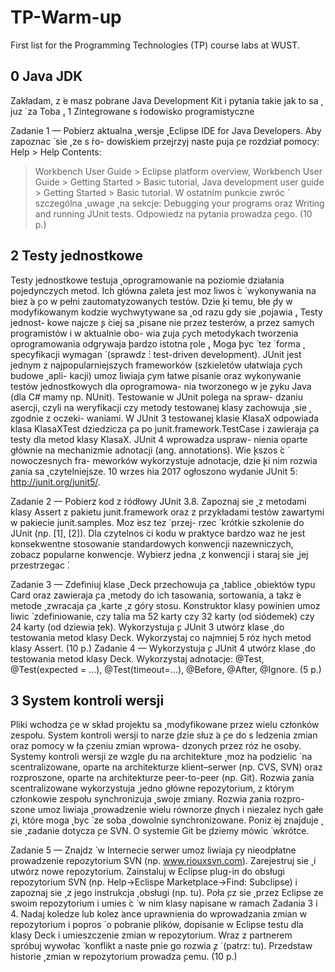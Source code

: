 # TP-Warm-up
First list for the Programming Technologies (TP) course labs at WUST.

## 0 Java JDK
Zakładam, z ̇e masz pobrane Java Development Kit i pytania takie jak to sa ̨ juz ̇ za Toba ̨. 1 Zintegrowane s ́rodowisko programistyczne

Zadanie 1 — Pobierz aktualna ̨ wersje ̨ Eclipse IDE for Java Developers. Aby zapoznac ́ sie ̨ ze s ́ro- dowiskiem przejrzyj naste ̨puja ̨ce rozdział pomocy: Help > Help Contents:
> Workbench User Guide > Eclipse platform overview,
> Workbench User Guide > Getting Started > Basic tutorial,
> Java development user guide > Getting Started > Basic tutorial.
W ostatnim punkcie zwróc ́ szczególna ̨ uwage ̨ na sekcje: Debugging your programs oraz Writing and running JUnit tests. Odpowiedz na pytania prowadza ̨cego. (10 p.)

## 2 Testy jednostkowe
Testy jednostkowe testuja ̨ oprogramowanie na poziomie działania pojedynczych metod. Ich główna ̨zaleta ̨jest moz ̇liwos ́c ́ wykonywania na biez ̇a ̨co w pełni zautomatyzowanych testów. Dzie ̨ki temu, błe ̨dy w modyfikowanym kodzie wychwytywane sa ̨ od razu gdy sie ̨ pojawia ̨. Testy jednost- kowe najcze ̨s ́ciej sa ̨ pisane nie przez testerów, a przez samych programistów i w aktualnie obo- wia ̨zuja ̨cych metodykach tworzenia oprogramowania odgrywaja ̨bardzo istotna ̨role ̨. Moga ̨byc ́ tez ̇ forma ̨ specyfikacji wymagan ́ (sprawdz ́: test-driven development).
JUnit jest jednym z najpopularniejszych frameworków (szkieletów ułatwiaja ̨cych budowe ̨ apli- kacji) umoz ̇liwiaja ̨cym łatwe pisanie oraz wykonywanie testów jednostkowych dla oprogramowa- nia tworzonego w je ̨zyku Java (dla C# mamy np. NUnit). Testowanie w JUnit polega na spraw- dzaniu asercji, czyli na weryfikacji czy metody testowanej klasy zachowuja ̨ sie ̨ zgodnie z oczeki- waniami. W JUnit 3 testowanej klasie KlasaX odpowiada klasa KlasaXTest dziedzicza ̨ca po junit.framework.TestCase i zawieraja ̨ca testy dla metod klasy KlasaX. JUnit 4 wprowadza uspraw- nienia oparte głównie na mechanizmie adnotacji (ang. annotations). Wie ̨kszos ́c ́ nowoczesnych fra- meworków wykorzystuje adnotacje, dzie ̨ki nim rozwia ̨zania sa ̨ czytelniejsze. 10 wrzes ́nia 2017 ogłoszono wydanie JUnit 5: http://junit.org/junit5/.

Zadanie 2 — Pobierz kod z ́ródłowy JUnit 3.8. Zapoznaj sie ̨ z metodami klasy Assert z pakietu junit.framework oraz z przykładami testów zawartymi w pakiecie junit.samples. Moz ̇esz tez ̇ przej- rzec ́ krótkie szkolenie do JUnit (np. [1], [2]). Dla czytelnos ́ci kodu w praktyce bardzo waz ̇ne jest konsekwentne stosowanie standardowych konwencji nazewniczych, zobacz popularne konwencje. Wybierz jedna ̨ z konwencji i staraj sie ̨ jej przestrzegac ́.
     
Zadanie 3 — Zdefiniuj klase ̨ Deck przechowuja ̨ca ̨ tablice ̨ obiektów typu Card oraz zawieraja ̨ca ̨ metody do ich tasowania, sortowania, a takz ̇e metode ̨ zwracaja ̨ca ̨ karte ̨ z góry stosu. Konstruktor klasy powinien umoz ̇liwic ́ zdefiniowanie, czy talia ma 52 karty czy 32 karty (od siódemek) czy 24 karty (od dziewia ̨tek). Wykorzystuja ̨c JUnit 3 utwórz klase ̨ do testowania metod klasy Deck. Wykorzystaj co najmniej 5 róz ̇nych metod klasy Assert. (10 p.)
Zadanie 4 — Wykorzystuja ̨c JUnit 4 utwórz klase ̨ do testowania metod klasy Deck. Wykorzystaj adnotacje: @Test, @Test(expected = ...), @Test(timeout=...), @Before, @After, @Ignore. (5 p.)

## 3 System kontroli wersji
Pliki wchodza ̨ce w skład projektu sa ̨ modyfikowane przez wielu członków zespołu. System kontroli wersji to narze ̨dzie słuz ̇a ̨ce do s ́ledzenia zmian oraz pomocy w ła ̨czeniu zmian wprowa- dzonych przez róz ̇ne osoby. Systemy kontroli wersji ze wzgle ̨du na architekture ̨ moz ̇na podzielic ́ na scentralizowane, oparte na architekturze klient–serwer (np. CVS, SVN) oraz rozproszone, oparte na architekturze peer-to-peer (np. Git). Rozwia ̨zania scentralizowane wykorzystuja ̨ jedno główne repozytorium, z którym członkowie zespołu synchronizuja ̨ swoje zmiany. Rozwia ̨zania rozpro- szone umoz ̇liwiaja ̨ prowadzenie wielu równorze ̨dnych i niezalez ̇nych gałe ̨zi, które moga ̨ byc ́ ze soba ̨ dowolnie synchronizowane. Poniz ̇ej znajduje ̨ sie ̨ zadanie dotycza ̨ce SVN. O systemie Git be ̨dziemy mówic ́ wkrótce.

Zadanie 5 — Znajdz ́ w Internecie serwer umoz ̇liwiaja ̨cy nieodpłatne prowadzenie repozytorium SVN (np. www.riouxsvn.com). Zarejestruj sie ̨ i utwórz nowe repozytorium. Zainstaluj w Eclipse plug-in do obsługi repozytorium SVN (np. Help→Eclispe Marketplace→Find: Subclipse) i zapoznaj sie ̨ z jego instrukcja ̨ obsługi (np. tu). Poła ̨cz sie ̨ przez Eclipse ze swoim repozytorium i umies ́c ́ w nim klasy napisane w ramach Zadania 3 i 4. Nadaj koledze lub kolez ̇ance uprawnienia do wprowadzania zmian w repozytorium i popros ́ o pobranie plików, dopisanie w Eclipse testu dla klasy Deck i umieszczenie zmian w repozytorium. Wraz z partnerem spróbuj wywołac ́ konflikt a naste ̨pnie go rozwia ̨z ̇ (patrz: tu). Przedstaw historie ̨ zmian w repozytorium prowadza ̨cemu. (10 p.)
